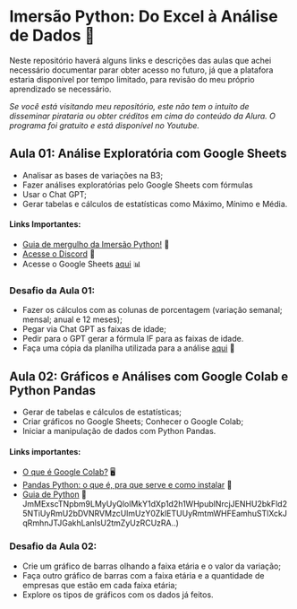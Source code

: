 # Imersão Python: Do Excel à Análise de Dados 🐍

Neste repositório haverá alguns links e descrições das aulas que achei necessário documentar parar obter acesso no futuro, já que a platafora estaria disponível por tempo limitado, para revisão do meu próprio aprendizado se necessário.

_Se você está visitando meu repositório, este não tem o intuito de disseminar pirataria ou obter créditos em cima do conteúdo da Alura. O programa foi gratuito e está disponível no Youtube._

## Aula 01: Análise Exploratória com Google Sheets
  - Analisar as bases de variações na B3;
  - Fazer análises exploratórias pelo Google Sheets com fórmulas
  - Usar o Chat GPT;
  - Gerar tabelas e cálculos de estatísticas como Máximo, Mínimo e Média.

#### Links Importantes:
- [Guia de mergulho da Imersão Python!](https://grupoalura.notion.site/Imers-o-Python-Guia-de-Mergulho-ae1e885ff4d9474b8eb4d6bf1a5da26d#5f2cd8b4a7aa42ad8adb73c5181c9cef) 📘
- [Acesse o Discord](https://discord.com/invite/ufWe22wMjf) 💬
- Acesse o Google Sheets [aqui](https://docs.google.com/spreadsheets/u/0/) 📊
  
### Desafio da Aula 01:
  - Fazer os cálculos com as colunas de porcentagem (variação semanal; mensal; anual e 12 meses);
  - Pegar via Chat GPT as faixas de idade;
  - Pedir para o GPT gerar a fórmula IF para as faixas de idade.
  - Faça uma cópia da planilha utilizada para a análise [aqui](https://docs.google.com/spreadsheets/d/1sGaR2Nkfi025rTzztCyDX7q-ZztHsK7U_SqXQr76dQ4/edit?usp=drive_link) 📄

## Aula 02: Gráficos e Análises com Google Colab e Python Pandas
  - Gerar de tabelas e cálculos de estatísticas;
  - Criar gráficos no Google Sheets; Conhecer o Google Colab;
  - Iniciar a manipulação de dados com Python Pandas.

#### Links importantes:
- [O que é Google Colab?](https://www.alura.com.br/artigos/google-colab-o-que-e-e-como-usar?_gl=1*lnx4hk*_ga*NDc2MzkyNzIxLjE3MTE3OTYwMzY.*_ga_1EPWSW3PCS*MTcxMTc5OTEzOS4yLjEuMTcxMTc5OTEzOS4wLjAuMA..*_fplc*MVJvNjBTcDV2OVFLQzYlMkJtTW9LbkR2MEFPZUhZT1VDbmlsazJmMExscTNpbm9LMyUyQlolMkY1dXp1d2h1WHpublNrcjJENHU2bkFld25NTiUyRmU2bDVNRVMzcUlmUzY0ZklETUUyRmtmWHFEamhuSTlXckJqRmhnJTJGakhLanlsU2tmZyUzRCUzRA..) 🖥️
- [Pandas Python: o que é, pra que serve e como instalar](https://www.alura.com.br/artigos/pandas-o-que-e-para-que-serve-como-instalar?_gl=1*1ta4ie5*_ga*NDc2MzkyNzIxLjE3MTE3OTYwMzY.*_ga_1EPWSW3PCS*MTcxMTc5OTEzOS4yLjEuMTcxMTc5OTQ5OS4wLjAuMA..*_fplc*MVJvNjBTcDV2OVFLQzYlMkJtTW9LbkR2MEFPZUhZT1VDbmlsazJmMExscTNpbm9LMyUyQlolMkY1dXp1d2h1WHpublNrcjJENHU2bkFld25NTiUyR.mU2bDVNRVMzcUlmUzY0ZklETUUyRmtmWHFEamhuSTlXckJqRmhnJTJGakhLanlsU2tmZyUzRCUzRA..) 🐼
- [Guia de Python](https://www.alura.com.br/artigos/python?_gl=1*1o36gju*_ga*NDc2MzkyNzIxLjE3MTE3OTYwMzY.*_ga_1EPWSW3PCS*MTcxMTc5OTEzOS4yLjEuMTcxMTc5OTQ5OS4wLjAuMA..*_fplc*MVJvNjBTcDV2OVFLQzYlMkJtTW9LbkR2MEFPZUhZT1VDbmlsazJmMExscTNpbm9LMyUyQlolMkY1dXp1d2h1WHpublNrcjJENHU2bkFld25NTiUyRmU2bDVNRVMzcUlmUzY0ZklETUUyRmtmWHFEamhuSTlXckJqRmhnJTJGakhLanlsU2tmZyUzRCUzRA..) 🐍
JmMExscTNpbm9LMyUyQlolMkY1dXp1d2h1WHpublNrcjJENHU2bkFld25NTiUyRmU2bDVNRVMzcUlmUzY0ZklETUUyRmtmWHFEamhuSTlXckJqRmhnJTJGakhLanlsU2tmZyUzRCUzRA..)

### Desafio da Aula 02:
- Crie um gráfico de barras olhando a faixa etária e o valor da variação;
- Faça outro gráfico de barras com a faixa etária e a quantidade de empresas que estão em cada faixa etária;
- Explore os tipos de gráficos com os dados já feitos.

